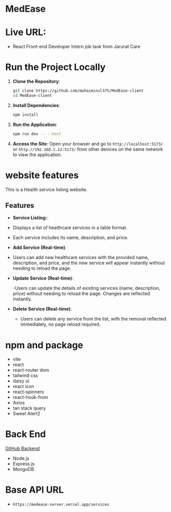 # MedEase

# Live URL:

- React Front-end Developer Intern job task from Jarurat Care

# Run the Project Locally

1. **Clone the Repository**:

   ```sh
   git clone https://github.com/mohaiminul375/MedEase-client
   cd MedEase-client
   ```

2. **Install Dependencies**:

   ```sh
   npm install
   ```

3. **Run the Application**:

   ```sh
   npm run dev -- --host
   ```

4. **Access the Site**: Open your browser and go to `http://localhost:5173/` or `http://192.168.1.12:5173/` from other devices on the same network to view the application.

# website features

This is a Health service listing website.

## Features

- **Service Listing:**:

- Displays a list of healthcare services in a table format.
- Each service includes its name, description, and price.

- **Add Service (Real-time)**:
- Users can add new healthcare services with the provided name, description, and price, and the new service will appear instantly without needing to reload the page.

- **Update Service (Real-time)**:

  -Users can update the details of existing services (name, description, price) without needing to reload the page. Changes are reflected instantly.

- **Delete Service (Real-time)**:
  - Users can delete any service from the list, with the removal reflected immediately, no page reload required.

# npm and package

- vite
- react
- react-router dom
- tailwind css
- daisy ui
- react icon
- react-spinners
- react-hook-from
- Axios
- tan stack query
- Sweet Alert2

# Back End

[GitHub Backend](https://github.com/mohaiminul375/MedEase-server)

- Node.js
- Express.js
- MongoDB

# Base API URL

- `https://medease-server.vercel.app/services`

